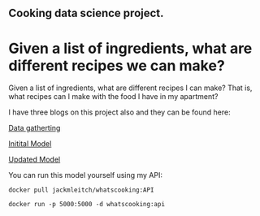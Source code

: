 ## Cooking data science project. 
# Given a list of ingredients, what are different recipes we can make?

Given a list of ingredients, what are different recipes I can make? That is, what recipes can I make with the food I have in my apartment?
 
I have three blogs on this project also and they can be found here:

[Data gatherting](https://medium.com/r?url=https%3A%2F%2Fjackmleitch.medium.com%2Fusing-beautifulsoup-to-help-make-beautiful-soups-d2670a1d1d52)

[Initital Model](https://towardsdatascience.com/building-a-recipe-recommendation-api-using-scikit-learn-nltk-docker-flask-and-heroku-bfc6c4bdd2d4)

[Updated Model](https://towardsdatascience.com/building-a-recipe-recommendation-system-297c229dda7b)


You can run this model yourself using my API:
```
docker pull jackmleitch/whatscooking:API

docker run -p 5000:5000 -d whatscooking:api

```


